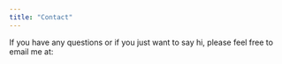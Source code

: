 ```yaml
---
title: "Contact"
---
```

If you have any questions or if you just want to say hi, please feel free to email me at:

